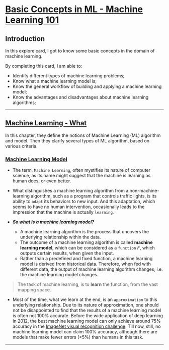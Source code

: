 # [Basic Concepts in ML - Machine Learning 101](https://leetcode.com/explore/featured/card/machine-learning-101/)

## Introduction

In this explore card, I got to know some basic concepts in the domain of machine learning.

By completing this card, I am able to:

- Identify different types of machine learning problems;
- Know what a machine learning model is;
- Know the general workflow of building and applying a machine learning model;
- Know the advantages and disadvantages about machine learning algorithms;

------

## [Machine Learning - What](https://leetcode.com/explore/featured/card/machine-learning-101/287/what_is_ml/)

In this chapter, they define the notions of Machine Learning (ML) algorithm and model. Then they clarify several types of ML algorithm, based on various criteria. 

### [Machine Learning Model](https://leetcode.com/explore/featured/card/machine-learning-101/287/what_is_ml/1617/)

- The term, `Machine Learning`, often mystifies its nature of computer science, as its name might suggest that the machine is learning as human does, or even better. 

- What distinguishes a machine learning algorithm from a non-machine-learning algorithm, such as a program that controls traffic lights, is its ability to `adapt` its behaviors to new input. And this adaptation, which seems to have no human intervention, occasionally leads to the impression that the machine is actually `learning`.

- ***So what is a machine learning model?***
  - A machine learning algorithm is the process that uncovers the underlying relationship within the data. 
  - The outcome of a machine learning algorithm is called **machine learning model**, which can be considered as a `function` _F_, which outputs certain results, when given the input.
  - Rather than a predefined and fixed function, a machine learning model is derived from historical data. Therefore, when fed with different data, the output of machine learning algorithm changes, i.e. the machine learning model changes.

> The task of machine learning, is to **learn** the function, from the vast mapping space.

- Most of the time, what we learn at the end, is an `approximation` to this underlying relationship. Due to its nature of approximation, one should not be disappointed to find that the results of a machine learning model is often not 100% accurate. Before the wide application of deep learning in 2012, the best machine learning model can only achieve around 75% accuracy in the [ImageNet visual recognition challenge](http://www.image-net.org/). Till now, still, no machine learning model can claim 100% accuracy, although there are models that make fewer errors (<5%) than humans in this task. 

------
